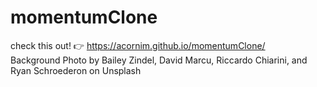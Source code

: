 # momentumClone
check this out! 👉 https://acornim.github.io/momentumClone/ 
<br>
Background Photo by Bailey Zindel, David Marcu, Riccardo Chiarini, and Ryan Schroederon on Unsplash
